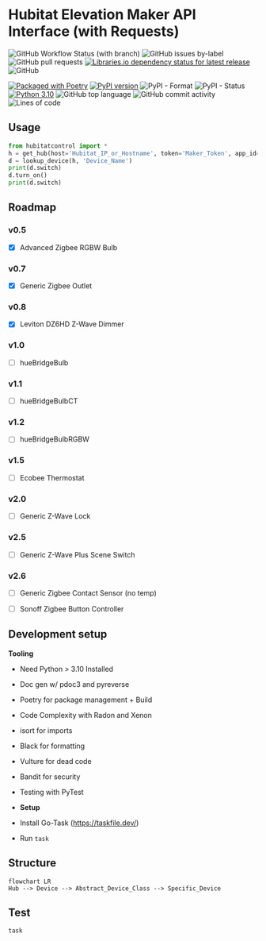 # Hubitat Elevation Maker API Interface (with Requests)

![GitHub Workflow Status (with branch)](https://img.shields.io/github/actions/workflow/status/jelloeater/hubitatcontrol/test.yml?branch=main)
![GitHub issues by-label](https://img.shields.io/github/issues/jelloeater/hubitatcontrol/bug)
![GitHub pull requests](https://img.shields.io/github/issues-pr/jelloeater/hubitatcontrol)
[![Libraries.io dependency status for latest release](https://img.shields.io/librariesio/release/pypi/hubitatcontrol)](https://libraries.io/pypi/hubitatcontrol)
![GitHub](https://img.shields.io/github/license/jelloeater/hubitatcontrol)

[![Packaged with Poetry](https://img.shields.io/badge/packaging-poetry-cyan.svg)](https://python-poetry.org/)
[![PyPI version](https://badge.fury.io/py/hubitatcontrol.svg)](https://badge.fury.io/py/hubitatcontrol)
![PyPI - Format](https://img.shields.io/pypi/format/hubitatcontrol)
![PyPI - Status](https://img.shields.io/pypi/status/hubitatcontrol)
[![Python 3.10](https://img.shields.io/badge/python-3.10-blue.svg)](https://www.python.org)
![GitHub top language](https://img.shields.io/github/languages/top/jelloeater/hubitatcontrol)
![GitHub commit activity](https://img.shields.io/github/commit-activity/m/jelloeater/hubitatcontrol)
![Lines of code](https://img.shields.io/tokei/lines/github/jelloeater/hubitatcontrol)


## Usage
```python
from hubitatcontrol import *
h = get_hub(host='Hubitat_IP_or_Hostname', token='Maker_Token', app_id='Maker_App_ID')
d = lookup_device(h, 'Device_Name')
print(d.switch)
d.turn_on()
print(d.switch)
```

## Roadmap
### v0.5
- [X] Advanced Zigbee RGBW Bulb
### v0.7
- [X] Generic Zigbee Outlet
### v0.8
- [X] Leviton DZ6HD Z-Wave Dimmer
### v1.0
- [ ] hueBridgeBulb
### v1.1
- [ ] hueBridgeBulbCT
### v1.2
- [ ] hueBridgeBulbRGBW
### v1.5
- [ ] Ecobee Thermostat
### v2.0
- [ ] Generic Z-Wave Lock
### v2.5
- [ ] Generic Z-Wave Plus Scene Switch
### v2.6
- [ ] Generic Zigbee Contact Sensor (no temp)
- [ ] Sonoff Zigbee Button Controller


## Development setup
**Tooling**
- Need Python > 3.10 Installed
- Doc gen w/ pdoc3 and pyreverse
- Poetry for package management + Build
- Code Complexity with Radon and Xenon
- isort for imports
- Black for formatting
- Vulture for dead code
- Bandit for security
- Testing with PyTest

- **Setup**
- Install Go-Task (<https://taskfile.dev/>)
- Run `task`

## Structure

```mermaid
flowchart LR
Hub --> Device --> Abstract_Device_Class --> Specific_Device
```
## Test

```sh
task
```
